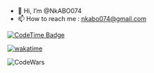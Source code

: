 - 👋 Hi, I’m @NkABO074
- 📫 How to reach me : nkabo074@gmail.com

[![CodeTime Badge](https://img.shields.io/endpoint?style=social&color=222&url=https%3A%2F%2Fapi.codetime.dev%2Fshield%3Fid%3D31265%26project%3D%26in=0)](https://codetime.dev)

[![wakatime](https://wakatime.com/badge/user/018e0059-1d76-493f-b7cf-c52e63a9e112.svg)](https://wakatime.com/@018e0059-1d76-493f-b7cf-c52e63a9e112)

![CodeWars](https://www.codewars.com/users/NkweAhBO/badges/small)
<!---
NkABO074/NkABO074 is a ✨ special ✨ repository because its `README.md` (this file) appears on your GitHub profile.
You can click the Preview link to take a look at your changes.
--->
